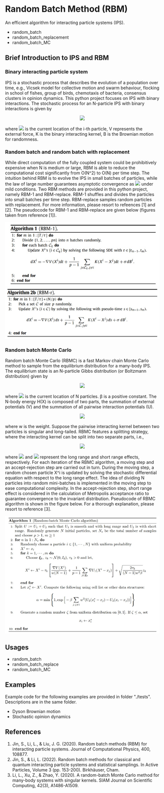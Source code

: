# Random Batch Method (RBM)

An efficient algorithm for interacting particle systems (IPS).

* random_batch
* random_batch_replacement
* random_batch_MC

## Brief Introduction to IPS and RBM

### Binary interacting particle system

IPS is a stochastic process that describes the evolution of a population over time, e.g., Vicsek model for collective
motion and swarm behaviour, flocking in school of fishes, group of birds, chemotaxis of bacteria, consensus clusters in
opinion dynamics. This python project focuses on IPS with binary interactions. The stochastic process for an N-particle
IPS with binary interactions is given by

<center><img src="https://render.githubusercontent.com/render/math?math=\color{blue}{dX^i=-\nabla V(X^i)dt %2b \dfrac{1}{N-1}\sum_{j:j \neq i} K(X^i-X^j)dt %2b \sigma dB^i,\ i=1,\ldots,N},"></center>


where <img src="https://render.githubusercontent.com/render/math?math=X^i,\ i=1,\ldots,N"> is the current location of
the i-th particle, V represents the external force, K is the binary interacting kernel, B is the Brownian motion for
randomness.

### Random batch and random batch with replacement

While direct computation of the fully coupled system could be prohibitively expensive when N is medium or large, RBM is
able to reduce the computational cost significantly from O(N^2) to O(N) per time step. The intuition behind RBM is to
evolve the IPS in small batches of particles, while the law of large number guarantees asymptotic convergence as
<img src="https://render.githubusercontent.com/render/math?math=N \rightarrow \infty"> under mild conditions. Two RBM
methods are provided in this python project, namely RBM-1 and RBM-replace. RBM-1 shuffles and divides the particles into
small batches per time step. RBM-replace samples random particles with replacement. For more information, please resort
to refeences [1] and [2]. The pseudocode for RBM-1 and RBM-replace are given below (figures taken from reference [1]).

![RBM-1](fig/RBM-1.jpg?raw=true)
![RBM-r](fig/RBM-r.jpg?raw=true)

### Random batch Monte Carlo

Random batch Monte Carlo (RBMC) is a fast Markov chain Monte Carlo method to sample from the equilibrium distribution
for a many-body IPS. The equilibrium state is an N-particle Gibbs distribution (or Boltzmann distribution) given by

<center><img src="https://render.githubusercontent.com/render/math?math=\color{blue} \pi(X) \propto \exp(-\beta H(X)),"></center>

where <img src="https://render.githubusercontent.com/render/math?math=X=(x_1,\ldots,x_N)"> is the current location of N
particles. &beta; is a positive constant. The N-body energy H(X) is composed of two parts, the summation of external
potentials (V) and the summation of all pairwise interaction potentials (U).

<center><img src="https://render.githubusercontent.com/render/math?math=\color{blue} H(X):=\sum_{i=1}^{N}wV(X^i) %2b \sum_{i<j}w^2U(X^i-X^j),"></center>

where w is the weight. Suppose the pairwise interacting kernel between two particles is singular and long-tailed. RBMC
features a splitting strategy, where the interacting kernel can be split into two separate parts, i.e.,

<center><img src="https://render.githubusercontent.com/render/math?math=\color{blue} U(X^i-X^j) = U_1(X^i-X^j) %2b U_2(X^i-X^j),"></center>

where <img src="https://render.githubusercontent.com/render/math?math=U_1(\cdot)">
and <img src="https://render.githubusercontent.com/render/math?math=U_2(\cdot)">
represent the long range and short range effects, respectively. For each iteration of the RBMC algorithm, a moving step
and an accept-rejection step are carried out in turn. During the moving step, a random chosen particle X^i is updated by
solving the stochastic differential equation with respect to the long range effect. The idea of dividing N particles
into random mini-batches is implemented in the moving step to ease computational complexity. In the accept-rejection
step, short range effect is considered in the calculation of Metropolis acceptance ratio to guarantee convergence to the
invariant distribution. Pseudocode of RBMC algorithm is shown in the figure below. For a thorough explanation, please
resort to reference [3].

![RBM-1](fig/RBMC.jpg?raw=true)

## Usages

* random_batch
* random_batch_replace
* random_batch_MC

## Examples

Example code for the following examples are provided in folder "./tests". Descriptions are in the same folder.

* Dyson Brownian motion
* Stochastic opinion dynamics

## References

1. Jin, S., Li, L., & Liu, J. G. (2020). Random batch methods (RBM) for interacting particle systems. Journal of
   Computational Physics, 400, 108877.
2. Jin, S., & Li, L. (2022). Random batch methods for classical and quantum interacting particle systems and statistical
   samplings. In Active Particles, Volume 3 (pp. 153-200). Birkhäuser, Cham.
3. Li, L., Xu, Z., & Zhao, Y. (2020). A random-batch Monte Carlo method for many-body systems with singular kernels.
   SIAM Journal on Scientific Computing, 42(3), A1486-A1509.